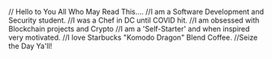// Hello to You All Who May Read This....
//I am a Software Development and Security student. 
//I was a Chef in DC until COVID hit.
//I am obsessed with Blockchain projects and Crypto
//I am a 'Self-Starter' and when inspired very motivated.
//I love Starbucks "Komodo Dragon" Blend Coffee.
//Seize the Day Ya'll!

